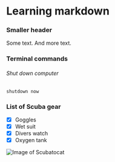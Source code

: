 # Learning markdown

### Smaller header
Some text. And more text.

### Terminal commands
###### Shut down computer
```
shutdown now
```
### List of Scuba gear
- [x] Goggles
- [x] Wet suit
- [x] Divers watch
- [x] Oxygen tank

![Image of Scubatocat](https://octodex.github.com/images/scubatocat.png)
